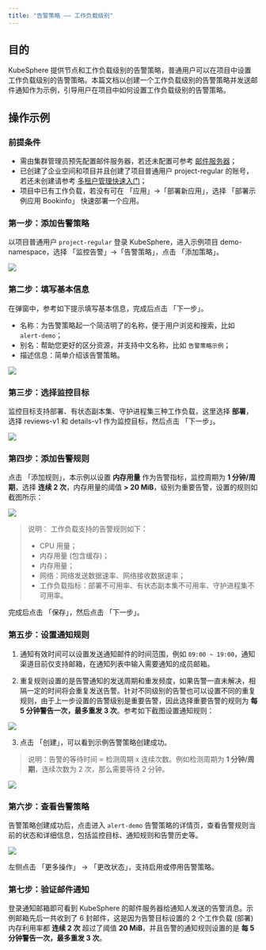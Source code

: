 ```yaml
---
title: "告警策略 —— 工作负载级别"
---
```


## 目的

KubeSphere 提供节点和工作负载级别的告警策略，普通用户可以在项目中设置工作负载级别的告警策略。本篇文档以创建一个工作负载级别的告警策略并发送邮件通知作为示例，引导用户在项目中如何设置工作负载级别的告警策略。

## 操作示例

### 前提条件

- 需由集群管理员预先配置邮件服务器，若还未配置可参考 [邮件服务器](../../platform-settings/email-server)；
- 已创建了企业空间和项目并且创建了项目普通用户 project-regular 的账号，若还未创建请参考 [多租户管理快速入门](../../quick-start/admin-quick-start)；
- 项目中已有工作负载，若没有可在 「应用」→「部署新应用」，选择 「部署示例应用 Bookinfo」 快速部署一个应用。

<!-- <video controls="controls" style="width: 100% !important; height: auto !important;">
  <source type="video/mp4" src="https://kubesphere-docs.pek3b.qingstor.com/video/kubesphere%20%E5%91%8A%E8%AD%A6.mov">
</video> -->

### 第一步：添加告警策略

以项目普通用户 `project-regular` 登录 KubeSphere，进入示例项目 demo-namespace，选择 「监控告警」→「告警策略」，点击 「添加策略」。

![](https://pek3b.qingstor.com/kubesphere-docs/png/20190430100932.png)

### 第二步：填写基本信息

在弹窗中，参考如下提示填写基本信息，完成后点击 「下一步」。

- 名称：为告警策略起一个简洁明了的名称，便于用户浏览和搜索，比如 `alert-demo`；
- 别名：帮助您更好的区分资源，并支持中文名称，比如 `告警策略示例`；
- 描述信息：简单介绍该告警策略。

![](https://pek3b.qingstor.com/kubesphere-docs/png/20190430101057.png)


### 第三步：选择监控目标

监控目标支持部署、有状态副本集、守护进程集三种工作负载，这里选择 **部署**，选择 reviews-v1 和 details-v1 作为监控目标，然后点击 「下一步」。

![](https://pek3b.qingstor.com/kubesphere-docs/png/20190430101829.png)

### 第四步：添加告警规则

点击 「添加规则」，本示例以设置 **内存用量** 作为告警指标，监控周期为 **1 分钟/周期**，选择 **连续 2 次**，内存用量的阈值 **> 20 MiB**，级别为重要告警，设置的规则如截图所示：

![](https://pek3b.qingstor.com/kubesphere-docs/png/20190430104015.png)

> 说明：
> 工作负载支持的告警规则如下：
> - CPU 用量；
> - 内存用量 (包含缓存)；
> - 内存用量；
> - 网络：网络发送数据速率、网络接收数据速率；
> - 工作负载指标：部署不可用率、有状态副本集不可用率、守护进程集不可用率。

完成后点击 「保存」，然后点击 「下一步」。

### 第五步：设置通知规则

1. 通知有效时间可以设置发送通知邮件的时间范围，例如 `09:00 ~ 19:00`，通知渠道目前仅支持邮箱，在通知列表中输入需要通知的成员邮箱。

2. 重复规则设置的是告警通知的发送周期和重发频度，如果告警一直未解决，相隔一定的时间将会重复发送告警。针对不同级别的告警也可以设置不同的重复规则，由于上一步设置的告警级别是重要告警，因此选择重要告警的规则为 **每 5 分钟警告一次，最多重发 3 次**。参考如下截图设置通知规则：

![](https://pek3b.qingstor.com/kubesphere-docs/png/20190417182721.png)

3. 点击 「创建」，可以看到示例告警策略创建成功。

> 说明：告警的等待时间 = 检测周期 x 连续次数。例如检测周期为 **1 分钟/周期**，连续次数为 2 次，那么需要等待 2 分钟。

![](https://pek3b.qingstor.com/kubesphere-docs/png/20190430113250.png)

### 第六步：查看告警策略

告警策略创建成功后，点击进入 `alert-demo` 告警策略的详情页，查看告警规则当前的状态和详细信息，包括监控目标、通知规则和告警历史等。

![](https://pek3b.qingstor.com/kubesphere-docs/png/20190430113351.png)

左侧点击 「更多操作」 → 「更改状态」，支持启用或停用告警策略。

### 第七步：验证邮件通知

登录通知邮箱即可看到 KubeSphere 的邮件服务器给通知人发送的告警消息。示例邮箱先后一共收到了 6 封邮件，这是因为告警目标设置的 2 个工作负载 (部署) 内存利用率都 **连续 2 次** 超过了阈值 **20 MiB**，并且告警的通知规则设置的是 **每 5 分钟警告一次，最多重发 3 次**。







